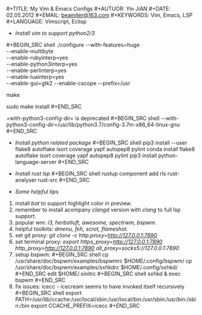 #+TITLE: My Vim & Emacs Configs
#+AUTUOR: Yin JiAN
#+DATE: 02.05.2012
#+EMAIL: beamiter@163.com
#+KEYWORDS: Vim, Emacs, LSP
#+LANGUAGE: Vimscript, Eclisp

* *Install vim to support python2/3*

#+BEGIN_SRC shell
./configure --with-features=huge \
            --enable-multibyte \
            --enable-rubyinterp=yes \
            --enable-python3interp=yes \
            --enable-perlinterp=yes \
            --enable-luainterp=yes \
            --enable-gui=gtk2 --enable-cscope --prefix=/usr

make

sudo make install
#+END_SRC

+with-python3-config-dir+ is deprecated
#+BEGIN_SRC shell
            --with-python3-config-dir=/usr/lib/python3.7/config-3.7m-x86_64-linux-gnu \
#+END_SRC

* *Install python related package*
#+BEGIN_SRC shell
pip3 install --user flake8 autoflake isort coverage yapf autopep8 pylint
conda install flake8 autoflake isort coverage yapf autopep8 pylint
pip3 install python-language-server
#+END_SRC

* *Install rust lsp*
#+BEGIN_SRC shell
rustup component add rls rust-analyser rust-src
#+END_SRC

* *Some helpful tips*
1. install *bat* to support highlight color in preview.
2. remember to install acompany *clangd* version with *clang*
   to full lsp support.
3. popular wm: *i3, herbstluft, awesome, spectrwm, bspwm*.
4. helpful toolkits: *dmenu, feh, scrot, flameshot*.
5. set git proxy: *git clone -c http.proxy=http://127.0.0.1:7890*
6. set terminal proxy: *export https_proxy=http://127.0.0.1:7890 http_proxy=http://127.0.0.1:7890 all_proxy=socks5://127.0.0.1:7890*
7. setup bspwm:
#+BEGIN_SRC shell
cp /usr/share/doc/bspwm/examples/bspwmrc $HOME/.config/bspwm/
cp /usr/share/doc/bspwm/examples/sxhkdrc $HOME/.config/sxhkd/
#+END_SRC
edit $HOME/.xinitrc
#+BEGIN_SRC shell
sxhkd &
exec bspwm
#+END_SRC
8. fix issues:
icecc - icecream seems to have invoked itself recursively
#+BEGIN_SRC shell
export PATH=/usr/lib/ccache:/usr/local/sbin:/usr/local/bin:/usr/sbin:/usr/bin:/sbin:/bin
export CCACHE_PREFIX=icecc
#+END_SRC
